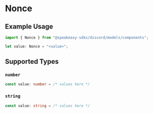# Nonce

## Example Usage

```typescript
import { Nonce } from "@speakeasy-sdks/discord/models/components";

let value: Nonce = "<value>";
```

## Supported Types

### `number`

```typescript
const value: number = /* values here */
```

### `string`

```typescript
const value: string = /* values here */
```

